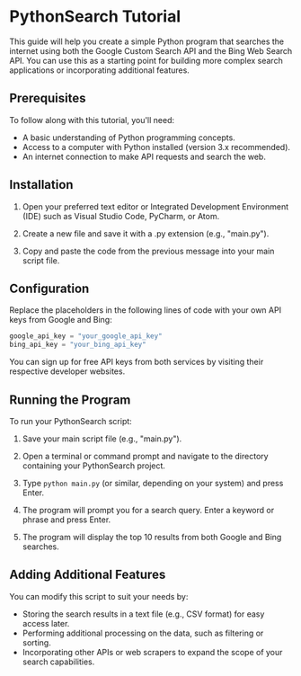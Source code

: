 # PythonSearch Tutorial

This guide will help you create a simple Python program that searches the internet using both the Google Custom Search API and the Bing Web Search API. You can use this as a starting point for building more complex search applications or incorporating additional features.

## Prerequisites

To follow along with this tutorial, you'll need:

- A basic understanding of Python programming concepts.
- Access to a computer with Python installed (version 3.x recommended).
- An internet connection to make API requests and search the web.

## Installation

1. Open your preferred text editor or Integrated Development Environment (IDE) such as Visual Studio Code, PyCharm, or Atom.

2. Create a new file and save it with a .py extension (e.g., "main.py").

3. Copy and paste the code from the previous message into your main script file.

## Configuration

Replace the placeholders in the following lines of code with your own API keys from Google and Bing:
```python
google_api_key = "your_google_api_key"
bing_api_key = "your_bing_api_key"
```
You can sign up for free API keys from both services by visiting their respective developer websites.

## Running the Program

To run your PythonSearch script:

1. Save your main script file (e.g., "main.py").

2. Open a terminal or command prompt and navigate to the directory containing your PythonSearch project.

3. Type `python main.py` (or similar, depending on your system) and press Enter.

4. The program will prompt you for a search query. Enter a keyword or phrase and press Enter.

5. The program will display the top 10 results from both Google and Bing searches.

## Adding Additional Features

You can modify this script to suit your needs by:

- Storing the search results in a text file (e.g., CSV format) for easy access later.
- Performing additional processing on the data, such as filtering or sorting.
- Incorporating other APIs or web scrapers to expand the scope of your search capabilities.